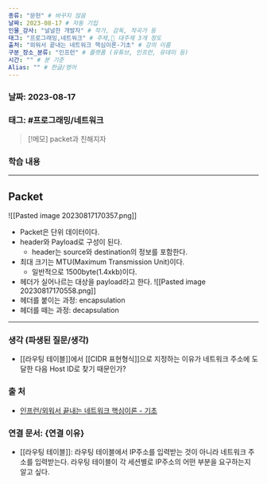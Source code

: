```yaml
---
종류: "문헌" # 바꾸지 않음
날짜: 2023-08-17 # 자동 기입
인물_강사: "널널한 개발자" # 작가, 감독, 작곡가 등
태그: "프로그래밍,네트워크" # 주제, 대주제 3개 정도
출처: "외워서 끝내는 네트워크 핵심이론-기초" # 강의 이름
구분_장소_분류: "인프런" # 플랫폼 (유튜브, 인프런, 유데미 등)
시간: "" # 분 기준
Alias: "" # 한글/영어
---
```


### 날짜: 2023-08-17

### 태그: #프로그래밍/네트워크

>[!메모]
> packet과 친해지자

### 학습 내용
---
## Packet
![[Pasted image 20230817170357.png]]
- Packet은 단위 데이터이다.
- header와 Payload로 구성이 된다.
	- header는 source와 destination의 정보를 포함한다.
- 최대 크기는 MTU(Maximum Transmission Unit)이다.
	- 일반적으로 1500byte(1.4xkb)이다.
- 헤더가 실어나르는 대상을 payload라고 한다.
![[Pasted image 20230817170558.png]]
- 헤더를 붙이는 과정: encapsulation
- 헤더를 떼는 과정: decapsulation
---
### 생각 (파생된 질문/생각)
- [[라우팅 테이블]]에서 [[CIDR 표현형식]]으로 지정하는 이유가 네트워크 주소에 도달한 다음 Host ID로 찾기 때문인가?

### 출 처
- [인프런/외워서 끝내는 네트워크 핵심이론 - 기초 ](https://www.inflearn.com/course/%EB%84%A4%ED%8A%B8%EC%9B%8C%ED%81%AC-%ED%95%B5%EC%8B%AC%EC%9D%B4%EB%A1%A0-%EA%B8%B0%EC%B4%88/dashboard)

### 연결 문서: {연결 이유}
- [[라우팅 테이블]]: 라우팅 테이블에서 IP주소를 입력받는 것이 아니라 네트워크 주소를 입력받는다. 라우팅 테이블이 각 세션별로 IP주소의 어떤 부분을 요구하는지 알고 싶다.